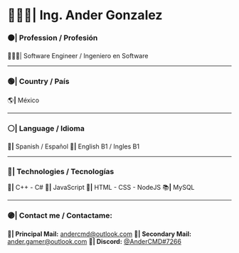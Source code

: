 
# 👨🏻‍💻| Ing. Ander Gonzalez

### ⚫| Profession / Profesión
👨🏻‍🎓| Software Engineer / Ingeniero en Software

------------

### 🟢| Country / País
🌎**|** México

------------

### ⚪| Language / Idioma
💬**|** Spanish / Español
💬**|** English B1 / Ingles B1

------------

### 🔵| Technologies / Tecnologías
📘**|** C++ - C#
📕**|** JavaScript
📙**|** HTML - CSS - NodeJS
📚**|** MySQL

------------

### 🟣| Contact me / Contactame:
**📧| Principal Mail:** andercmd@outlook.com
**📧| Secondary Mail:** ander.gamer@outlook.com
**💬| Discord:** [@AnderCMD#7266](https://discordapp.com/users/AnderCMD#7266 "@AnderCMD#7266")
